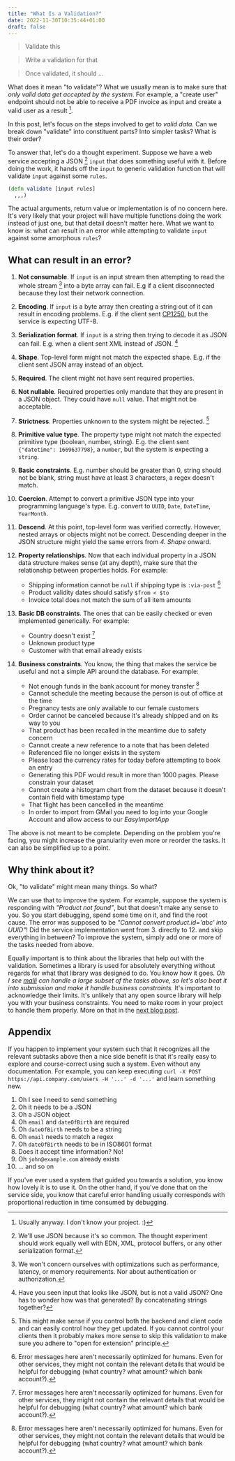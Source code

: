 ```yaml
---
title: "What Is a Validation?"
date: 2022-11-30T10:35:44+01:00
draft: false
---
```


> Validate this

> Write a validation for that

> Once validated, it should ...

What does it mean "to validate"? What we usually mean is to make sure that *only
valid data get accepted by the system*. For example, a "create user" endpoint
should not be able to receive a PDF invoice as input and create a valid user as
a result [^1].

In this post, let's focus on the steps involved to get to *valid data*. Can we
break down "validate" into constituent parts? Into simpler tasks? What is their
order?

To answer that, let's do a thought experiment. Suppose we have a web service
accepting a JSON [^2] `input` that does something useful with it. Before doing
the work, it hands off the `input` to generic validation function that will
validate `input` against some `rules`.

```clojure
(defn validate [input rules]
  ,,,)
```

The actual arguments, return value or implementation is of no concern here. It's
very likely that your project will have multiple functions doing the work
instead of just one, but that detail doesn't matter here. What we want to know
is: what can result in an error while attempting to validate `input` against
some amorphous `rules`?

## What can result in an error?

1. **Not consumable**. If `input` is an input stream then attempting to read the
   whole stream [^3] into a byte array can fail. E.g if a client disconnected
   because they lost their network connection.
1. **Encoding**. If `input` is a byte array then creating a string out of it can
   result in encoding problems. E.g. if the client sent
   [CP1250](https://en.wikipedia.org/wiki/Windows-1250), but the service is
   expecting UTF-8.
1. **Serialization format**. If `input` is a string then trying to decode it as
   JSON can fail. E.g. when a client sent XML instead of JSON. [^4]
1. **Shape**. Top-level form might not match the expected shape. E.g. if the
   client sent JSON array instead of an object.
1. **Required**. The client might not have sent required properties.
1. **Not nullable**. Required properties only mandate that they are present in a
   JSON object. They could have `null` value. That might not be acceptable.
1. **Strictness**. Properties unknown to the system might be rejected. [^5]
1. **Primitive value type**. The property type might not match the expected
   primitive type (boolean, number, string). E.g. the client sent `{"datetime":
   1669637798}`, a `number`, but the system is expecting a `string`.
1. **Basic constraints**. E.g. number should be greater than 0, string should
   not be blank, string must have at least 3 characters, a regex doesn't match.
1. **Coercion**. Attempt to convert a primitive JSON type into your programming
   language's type. E.g. convert to `UUID`, `Date`, `DateTime`, `YearMonth`.
1. **Descend**. At this point, top-level form was verified correctly. However,
   nested arrays or objects might not be correct. Descending deeper in the JSON
   structure might yield the same errors from *4. Shape* onward.
1. **Property relationships**. Now that each individual property in a JSON data
   structure makes sense (at any depth), make sure that the relationship between
   properties holds. For example:
   - Shipping information cannot be `null` if shipping type is `:via-post` [^6]
   - Product validity dates should satisfy `$from < $to`
   - Invoice total does not match the sum of all item amounts

1. **Basic DB constraints**. The ones that can be easily checked or even
   implemented generically. For example:
   - Country doesn't exist [^6]
   - Unknown product type
   - Customer with that email already exists

1. **Business constraints**. You know, the thing that makes the service be
   useful and not a simple API around the database. For example:
   - Not enough funds in the bank account for money transfer [^6]
   - Cannot schedule the meeting because the person is out of office at the
     time
   - Pregnancy tests are only available to our female customers
   - Order cannot be canceled because it's already shipped and on its way to you
   - That product has been recalled in the meantime due to safety concern
   - Cannot create a new reference to a note that has been deleted
   - Referenced file no longer exists in the system
   - Please load the currency rates for today before attempting to book an
     entry
   - Generating this PDF would result in more than 1000 pages. Please constrain
     your dataset
   - Cannot create a histogram chart from the dataset because it doesn't contain
     field with timestamp type
   - That flight has been cancelled in the meantime
   - In order to import from GMail you need to log into your Google Account and
     allow access to our *EasyImportApp*

The above is not meant to be complete. Depending on the problem you're facing,
you might increase the granularity even more or reorder the tasks. It can also
be simplified up to a point.

## Why think about it?

Ok, "to validate" might mean many things. So what?

We can use that to improve the system. For example, suppose the system is
responding with *"Product not found"*, but that doesn't make any sense to you.
So you start debugging, spend some time on it, and find the root cause. The
error was supposed to be *"Cannot convert product.id='abc' into UUID"*! Did the
service implementation went from 3. directly to 12. and skip everything in
between? To improve the system, simply add one or more of the tasks needed from
above.

Equally important is to think about the libraries that help out with the
validation. Sometimes a library is used for absolutely everything without
regards for what that library was designed to do. You know how it goes. *Oh I
see [malli](https://clojars.org/metosin/malli) can handle a large subset of the
tasks above, so let's also beat it into submission and make it handle business
constraints.* It's important to acknowledge their limits. It's unlikely that any
open source library will help you with your business constraints. You need to
make room in your project to handle them properly. More on that in the [next
blog post](../error-model).

## Appendix

If you happen to implement your system such that it recognizes all the relevant
subtasks above then a nice side benefit is that it's really easy to explore and
course-correct using such a system. Even without any documentation. For example,
you can keep executing `curl -X POST https://api.company.com/users -H '...' -d
'...'` and learn something new.

1. Oh I see I need to send something
1. Oh it needs to be a JSON
1. Oh a JSON object
1. Oh `email` and `dateOfBirth` are required
1. Oh `dateOfBirth` needs to be a string
1. Oh `email` needs to match a regex
1. Oh `dateOfBirth` needs to be in ISO8601 format
1. Does it accept time information? No!
1. Oh `john@example.com` already exists
1. ... and so on

If you've ever used a system that guided you towards a solution, you know how
lovely it is to use it. On the other hand, if you've done that on the service
side, you know that careful error handling usually corresponds with proportional
reduction in time consumed by debugging.

[^1]: Usually anyway. I don't know your project. :)
[^2]: We'll use JSON because it's so common. The thought experiment should work
    equally well with EDN, XML, protocol buffers, or any other serialization
    format.
[^3]: We won't concern ourselves with optimizations such as performance,
    latency, or memory requirements. Nor about authentication or authorization.
[^4]: Have you seen input that looks like JSON, but is not a valid JSON? One has
    to wonder how was that generated? By concatenating strings together?
[^5]: This might make sense if you control both the backend and client code and
    can easily control how they get updated. If you cannot control your clients
    then it probably makes more sense to skip this validation to make sure you
    adhere to "open for extension" principle.
[^6]: Error messages here aren't necessarily optimized for humans. Even for
    other services, they might not contain the relevant details that would be
    helpful for debugging (what country? what amount? which bank account?).

